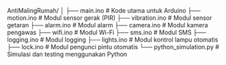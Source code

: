 AntiMalingRumah/
│
├── main.ino                # Kode utama untuk Arduino
├── motion.ino              # Modul sensor gerak (PIR)
├── vibration.ino           # Modul sensor getaran
├── alarm.ino               # Modul alarm
├── camera.ino              # Modul kamera pengawas
├── wifi.ino                # Modul Wi-Fi
├── sms.ino                 # Modul SMS
├── logging.ino             # Modul logging
├── lights.ino              # Modul kontrol lampu otomatis
├── lock.ino                # Modul pengunci pintu otomatis
└── python_simulation.py    # Simulasi dan testing menggunakan Python